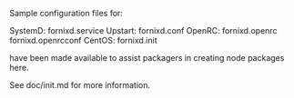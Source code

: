 Sample configuration files for:

SystemD: fornixd.service
Upstart: fornixd.conf
OpenRC:  fornixd.openrc
         fornixd.openrcconf
CentOS:  fornixd.init

have been made available to assist packagers in creating node packages here.

See doc/init.md for more information.
